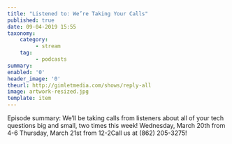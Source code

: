 ```yaml
---
title: "Listened to: We’re Taking Your Calls"
published: true
date: 09-04-2019 15:55
taxonomy:
    category:
         - stream
    tag:
         - podcasts
summary:
enabled: '0'
header_image: '0'
theurl: http://gimletmedia.com/shows/reply-all
image: artwork-resized.jpg
template: item
---
```

 
Episode summary: We’ll be taking calls from listeners about all of your tech questions big and small, two times this week! Wednesday, March 20th from 4-6 Thursday, March 21st from 12-2Call us at (862) 205-3275!
